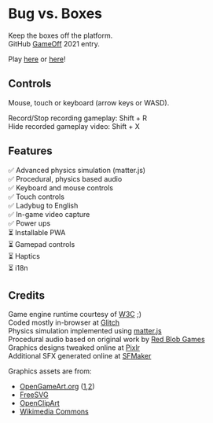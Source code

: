 # Bug vs. Boxes

Keep the boxes off the platform.  
GitHub [GameOff](https://itch.io/jam/game-off-2021) 2021 entry.

Play [here](https://joegaffey.github.io/bugvsboxes/) or [here](https://joegaffey.itch.io/bugvsboxes)!

## Controls
Mouse, touch or keyboard (arrow keys or WASD).

Record/Stop recording gameplay: Shift + R  
Hide recorded gameplay video: Shift + X

## Features

✅  Advanced physics simulation (matter.js)  
✅  Procedural, physics based audio  
✅  Keyboard and mouse controls  
✅  Touch controls  
✅  Ladybug to English  
✅  In-game video capture  
✅  Power ups  
⏳  Installable PWA  
⏳  Gamepad controls  
⏳  Haptics  
⏳  i18n  

## Credits

Game engine runtime courtesy of [W3C](https://www.w3.org/wiki/Open_Web_Platform) ;)  
Coded mostly in-browser at [Glitch](https://glitch.com/edit/#!/bugvsboxes)  
Physics simulation implemented using [matter.js](https://brm.io/matter-js/)  
Procedural audio based on original work by [Red Blob Games](https://www.redblobgames.com/x/1618-webaudio/)  
Graphics designs tweaked online at [Pixlr](https://pixlr.com/)  
Additional SFX generated online at [SFMaker](https://www.leshylabs.com/apps/sfMaker/)  

Graphics assets are from:
* [OpenGameArt.org](https://opengameart.org) ([1](https://opengameart.org/content/game-background-forest),[2](https://opengameart.org/content/cartoon-wooden-crate))  
* [FreeSVG](https://freesvg.org/ladybug-white-eyes)  
* [OpenClipArt](https://openclipart.org/detail/299762/simple-grasss)  
* [Wikimedia Commons](https://commons.wikimedia.org/wiki/File:Volkswagen_Beetle_car.svg)  